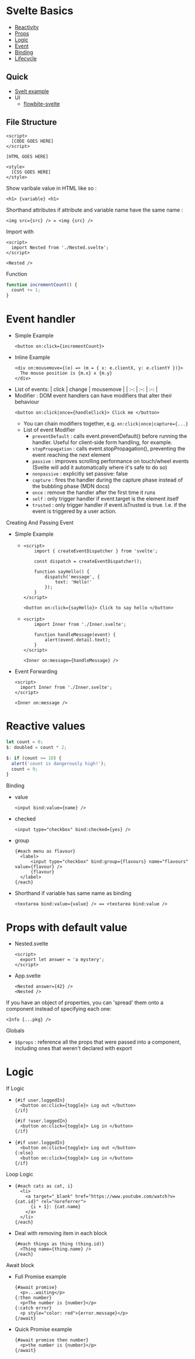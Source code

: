 # Svelte Basics

- [Reactivity](#reactity)
- [Props](#props)
- [Logic](#logic)
- [Event](#events)
- [Binding](#binding)
- [Lifecycle](#life)

## Quick

- [Svelt example](https://svelte.dev/examples/hello-world)
- UI
  - [flowbite-svelte](https://github.com/themesberg/flowbite-svelte)

## File Structure

```svelte
<script>
  [CODE GOES HERE]
</script>

[HTML GOES HERE]

<style>
  [CSS GOES HERE]
</style>
```

Show varibale value in HTML like so : 
```svelte 
<h1> {variable} <h1>
```

Shorthand attributes if attribute and variable name have the same name : 
```svelte
<img src={src} /> = <img {src} />
```

Import with
```svelte
<script>
  import Nested from './Nested.svelte';
</script>

<Nested />
```

Function
```js
function incrementCount() {
  count += 1;
}
```

<a name="events">

# Event handler
- Simple Example
  ```svelte
  <button on:click={incrementCount}>
  ```
- Inline Example
  ```svelte
  <div on:mousemove={(e) => (m = { x: e.clientX, y: e.clientY })}>
    The mouse position is {m.x} x {m.y}
  </div>
  ```
- List of events:
  | click | change | mousemove |
  | :-:   |  :-:   |     :-:   |
- Modifier : DOM event handlers can have modifiers that alter their behaviour
  ```svelte
  <button on:click|once={handleClick}> Click me </button>
  ```
  - You can chain modifiers together, e.g. `on:click|once|capture={...}`
  - List of event Modifier
    - `preventDefault` : calls event.preventDefault() before running the handler. Useful for client-side form handling, for example.
    - `stopPropagation` : calls event.stopPropagation(), preventing the event reaching the next element
    - `passive` : improves scrolling performance on touch/wheel events (Svelte will add it automatically where it's safe to do so)
    - `nonpassive` : explicitly set passive: false
    - `capture` : fires the handler during the capture phase instead of the bubbling phase (MDN docs)
    - `once` : remove the handler after the first time it runs
    - `self` : only trigger handler if event.target is the element itself
    - `trusted` : only trigger handler if event.isTrusted is true. I.e. if the event is triggered by a user action.

Creating And Passing Event
- Simple Example
  - ```svelte
    <script>
    	import { createEventDispatcher } from 'svelte';
    
    	const dispatch = createEventDispatcher();
    
    	function sayHello() {
    		dispatch('message', {
    			text: 'Hello!'
    		});
    	}
    </script>
  
    <button on:click={sayHello}> Click to say hello </button>
    ```
  - ```svelte
    <script>
    	import Inner from './Inner.svelte';
    
    	function handleMessage(event) {
    		alert(event.detail.text);
    	}
    </script>
    
    <Inner on:message={handleMessage} />
    ```
- Event Forwarding
  ```svelte
  <script>
    import Inner from './Inner.svelte';
  </script>
  
  <Inner on:message />
  ```

<a name="reactivity">

# Reactive values
```js
let count = 0;
$: doubled = count * 2;

$: if (count >= 10) {
  alert('count is dangerously high!');
  count = 9;
}
```

<a name="binding">

Binding
- value
  ```svelte
  <input bind:value={name} />
  ```
- checked
  ```svelte
  <input type="checkbox" bind:checked={yes} />
  ```
- group
  ```svelte
  {#each menu as flavour}
  	<label>
  		<input type="checkbox" bind:group={flavours} name="flavours" value={flavour} />
  		{flavour}
  	</label>
  {/each}
  ```
- Shorthand if variable has same name as binding
  ```svelte
  <textarea bind:value={value} /> == <textarea bind:value />
  ```

<a name="props">

# Props with default value
- Nested.svelte
  ```svelte
  <script>
    export let answer = 'a mystery';
  </script>
  ```
- App.svelte
  ```svelte
  <Nested answer={42} />
  <Nested />
  ```

If you have an object of properties, you can 'spread' them onto a component instead of specifying each one:
```svelte
<Info {...pkg} />
```

Globals
 - `$$props` : reference all the props that were passed into a component, including ones that weren't declared with export


<a name="logic">
  
# Logic
  
If Logic
- ```svelte
  {#if user.loggedIn}
    <button on:click={toggle}> Log out </button>
  {/if}
  
  {#if !user.loggedIn}
    <button on:click={toggle}> Log in </button>
  {/if}
  ```
- ```svelte
  {#if user.loggedIn}
    <button on:click={toggle}> Log out </button>
  {:else}
    <button on:click={toggle}> Log in </button>
  {/if}
  ```

Loop Logic
- ```svelte
  {#each cats as cat, i}
    <li>
      <a target="_blank" href="https://www.youtube.com/watch?v={cat.id}" rel="noreferrer">
        {i + 1}: {cat.name}
      </a>
    </li>
  {/each}
  ```
- Deal with removing item in each block
  ```svelte
  {#each things as thing (thing.id)}
  	<Thing name={thing.name} />
  {/each}
  ```

Await block
- Full Promise example
  ```svelte
  {#await promise}
    <p>...waiting</p>
  {:then number}
    <p>The number is {number}</p>
  {:catch error}
    <p style="color: red">{error.message}</p>
  {/await}
  ```
- Quick Promise example
  ```svelte
  {#await promise then number}
    <p>the number is {number}</p>
  {/await}
  ```
